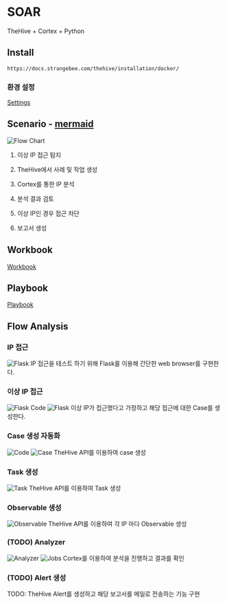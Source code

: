 # SOAR

TheHive + Cortex + Python

## Install

`https://docs.strangebee.com/thehive/installation/docker/`

### 환경 설정

[Settings](./docs/settings.md "Settings")

## Scenario - [mermaid](./docs/scenario.md "Flow Chart")

![Flow Chart](./images/scenario.png "Flow Chart")

1. 이상 IP 접근 탐지

2. TheHive에서 사례 및 작업 생성

3. Cortex를 통한 IP 분석

4. 분석 결과 검토

5. 이상 IP인 경우 접근 차단

6. 보고서 생성

## Workbook

[Workbook](./docs/workbook.md "Workbook")

## Playbook

[Playbook](./docs/playbook.md "Playbook")

## Flow Analysis

### IP 접근

![Flask](./images/flask_1.png "Flask")
IP 접근을 테스트 하기 위해 Flask를 이용해 간단한 web browser를 구현한다.

### 이상 IP 접근

![Flask Code](./images/flask_code.png "Flask Code")
![Flask](./images/flask_2.png "Flask")
이상 IP가 접근했다고 가정하고 해당 접근에 대한 Case를 생성한다.

### Case 생성 자동화

![Code](./images/thehive_code.png "Code")
![Case](./images/thehive_case.png "Case")
TheHive API를 이용하여 case 생성

### Task 생성

![Task](./images/thehive_task.png "Task")
TheHive API를 이용하여 Task 생성

### Observable 생성

![Observable](./images/thehive_observable.png "Observable")
TheHive API를 이용하여 각 IP 마다 Observable 생성

### (TODO) Analyzer

![Analyzer](./images/thehive_analyzer.png "Analyzer")
![Jobs](./images/cortex_test.png "Cortex Test")
Cortex를 이용하여 분석을 진행하고 결과를 확인

### (TODO) Alert 생성

TODO: TheHive Alert를 생성하고 해당 보고서를 메일로 전송하는 기능 구현
